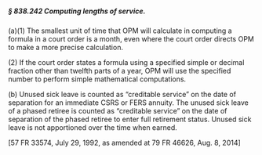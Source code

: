##### § 838.242 Computing lengths of service. #####

(a)(1) The smallest unit of time that OPM will calculate in computing a formula in a court order is a month, even where the court order directs OPM to make a more precise calculation.

(2) If the court order states a formula using a specified simple or decimal fraction other than twelfth parts of a year, OPM will use the specified number to perform simple mathematical computations.

(b) Unused sick leave is counted as “creditable service” on the date of separation for an immediate CSRS or FERS annuity. The unused sick leave of a phased retiree is counted as “creditable service” on the date of separation of the phased retiree to enter full retirement status. Unused sick leave is not apportioned over the time when earned.

[57 FR 33574, July 29, 1992, as amended at 79 FR 46626, Aug. 8, 2014]